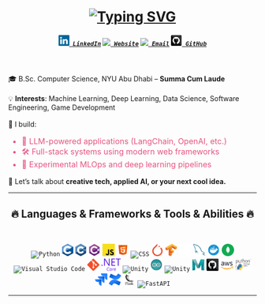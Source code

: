 <h1 align="center">
  <a href="https://git.io/typing-svg">
      <img src="https://readme-typing-svg.herokuapp.com?font=Fira+Code&size=30&pause=1000&color=F71D61&center=true&width=435&lines=Hi!++I'm+Aditya+Pandhare!;Welcome+to+my+GitHub!" alt="Typing SVG" />
  </a>
</h1>

<h5 align="center">
  <code><a href="https://www.linkedin.com/in/aditya-pandhare-7b86a8261/" title="LinkedIn Profile"><img width="22" src="images/linkedin.svg"> LinkedIn</a></code>
  <code><a href="https://www.adityapandhare.com/" title="Portfolio Website"><img width="22" src="images/web.svg"> Website</a></code>
  <code><a href="mailto:adityapandhare44@gmail.com" title="Email"><img width="22" src="images/email.svg"> Email</a></code>
  <code><a href="https://github.com/awesomeadi00" title="GitHub"><img width="22" src="images/github.svg"> GitHub</a></code>
</h5>
<br>

<p align="left">
  🎓 B.Sc. Computer Science, NYU Abu Dhabi – <strong>Summa Cum Laude</strong><br><br>
  💡 <strong>Interests</strong>: Machine Learning, Deep Learning, Data Science, Software Engineering, Game Development<br><br>
  🔧 I build:
  <ul style="color:#e75480; font-size: 16px;">
    <li>🧠 LLM-powered applications (LangChain, OpenAI, etc.)</li>
    <li>🛠️ Full-stack systems using modern web frameworks</li>
    <li>🧪 Experimental MLOps and deep learning pipelines</li>
  </ul>
  💬 Let’s talk about <strong>creative tech, applied AI, or your next cool idea.</strong>
</p>

<hr>
<h2 align="center">🔥 Languages & Frameworks & Tools & Abilities 🔥</h2>
<br>
<p align="center">
  <code><img title="Python" height="25" src="images/python-original.svg"></code>
  <code><img title="C" height="25" src="images/c.svg"></code>
  <code><img title="C++" height="25" src="images/cpp.svg"></code>
  <code><img title="C#" height="25" src="images/cSharp.svg"></code>
  <code><img title="Javascript" height="25" src="images/javascript.svg"></code>
  <code><img title="HTML5" height="25" src="images/html5.svg"></code>
  <code><img title="CSS" height="25" src="images/css.svg"></code>
  <code><img title="PyTorch" height="25" src="images/pytorch.svg"></code>
  <code><img title="TensorFlow" height="25" src="images/tensorflow.svg"></code>
  <code><img title="Langchain" height="25" src="images/langchain.png"></code>
  <code><img title="MySQL" height="25" src="images/mysql.svg"></code>
  <code><img title="Docker" height="25" src="images/docker.svg"></code>
  <code><img title="MongoDB" height="25" src="images/mongodb.svg"></code>
  <code><img title="Visual Studio Code" height="25" src="images/vscode.png"></code>
  <code><img title="Git" height="25" src="images/git-original.svg"></code>
  <code><img title=".NetCore" height="25" src="images/dotnetcore.svg"></code>
  <code><img title="Unity" height="25" src="images/unity3d.svg"></code>
  <code><img title="Arduino" height="25" src="images/arduino.svg"></code>
  <code><img title="Unity" height="25" src="images/unity3d.svg"></code>
  <code><img title="Maya" height="25" src="images/maya.svg"></code>
  <code><img title="GitHub" height="25" src="images/github.svg"></code>
  <code><img title="AWS" height="25" src="images/aws.svg"></code>
  <code><img title="PyPi" height="25" src="images/pypi.svg"></code>
  <code><img title="Jira" height="25" src="images/jira.svg"></code>
  <code><img title="Confluence" height="25" src="images/confluence.svg"></code>
  <code><img title="Flask" height="25" src="images/flask.png"></code>
  <code><img title="FastAPI" height="25" src="images/fastapi.png"></code>
</p>
<hr>
